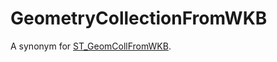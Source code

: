 # GeometryCollectionFromWKB

A synonym for [ST_GeomCollFromWKB](/sql-statements-structure/geographic-geometric-features/wkb/st_geomcollfromwkb).